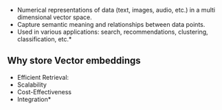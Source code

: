 * Numerical representations of data (text, images, audio, etc.) in a multi dimensional vector space.
* Capture semantic meaning and relationships between data points. 
* Used in various applications: search, recommendations, clustering, classification, etc.*
## Why store Vector embeddings
* Efficient Retrieval: 
* Scalability
* Cost-Effectiveness
* Integration* 
<!--ID: 1751564205457-->

